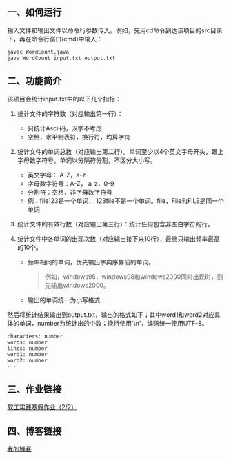 ## 一、如何运行
输入文件和输出文件以命令行参数传入。例如，先用cd命令到达该项目的src目录下，再在命令行窗口(cmd)中输入：
```
javac WordCount.java
java WordCount input.txt output.txt
```

## 二、功能简介
该项目会统计input.txt中的以下几个指标：

1. 统计文件的字符数（对应输出第一行）：

    * 只统计Ascii码，汉字不考虑
    * 空格，水平制表符，换行符，均算字符

2. 统计文件的单词总数（对应输出第二行）。单词至少以4个英文字母开头，跟上字母数字符号，单词以分隔符分割，不区分大小写。

    * 英文字母： A-Z，a-z
    * 字母数字符号：A-Z， a-z，0-9
    * 分割符：空格，非字母数字符号
    * 例：file123是一个单词， 123file不是一个单词。file，File和FILE是同一个单词

3. 统计文件的有效行数（对应输出第三行）：统计任何包含非空白字符的行。

4. 统计文件中各单词的出现次数（对应输出接下来10行），最终只输出频率最高的10个。

    * 频率相同的单词，优先输出字典序靠前的单词。
        > 例如，windows95，windows98和windows2000同时出现时，则先输出windows2000。

    * 输出的单词统一为小写格式

然后将统计结果输出到output.txt，输出的格式如下；其中word1和word2对应具体的单词，number为统计出的个数；换行使用'\n'，编码统一使用UTF-8。
```
characters: number
words: number
lines: number
word1: number
word2: number
···
```

## 三、作业链接
[软工实践寒假作业（2/2）](https://edu.cnblogs.com/campus/fzu/FZUSESPR21/homework/11672)

## 四、博客链接
[我的博客](https://www.cnblogs.com/entsjtsmf/)